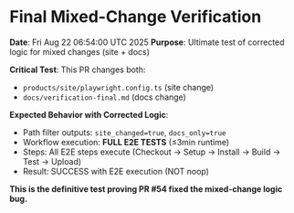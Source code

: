 # Final Mixed-Change Verification

**Date**: Fri Aug 22 06:54:00 UTC 2025
**Purpose**: Ultimate test of corrected logic for mixed changes (site + docs)

**Critical Test**: This PR changes both:
- `products/site/playwright.config.ts` (site change)
- `docs/verification-final.md` (docs change)

**Expected Behavior with Corrected Logic**:
- Path filter outputs: `site_changed=true`, `docs_only=true` 
- Workflow execution: **FULL E2E TESTS** (≤3min runtime)
- Steps: All E2E steps execute (Checkout → Setup → Install → Build → Test → Upload)
- Result: SUCCESS with E2E execution (NOT noop)

**This is the definitive test proving PR #54 fixed the mixed-change logic bug.**